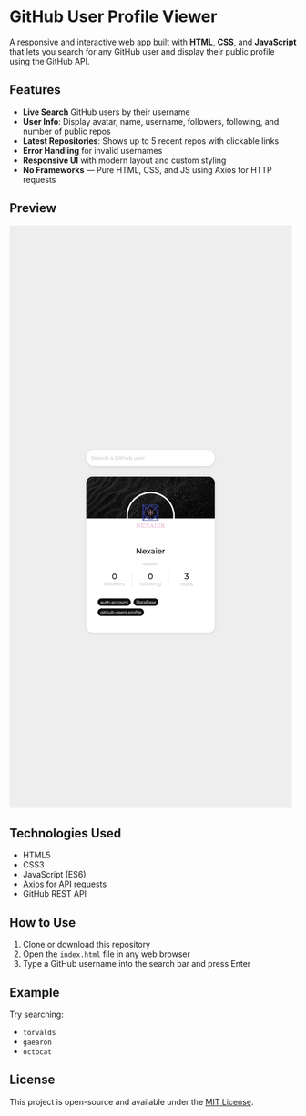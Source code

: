 # GitHub User Profile Viewer

A responsive and interactive web app built with **HTML**, **CSS**, and **JavaScript** that lets you search for any GitHub user and display their public profile using the GitHub API.

## Features

- **Live Search** GitHub users by their username
- **User Info**: Display avatar, name, username, followers, following, and number of public repos
- **Latest Repositories**: Shows up to 5 recent repos with clickable links
- **Error Handling** for invalid usernames
- **Responsive UI** with modern layout and custom styling
- **No Frameworks** — Pure HTML, CSS, and JS using Axios for HTTP requests

## Preview

![Preview Screenshot](https://raw.githubusercontent.com/nexaier/github-users-profile/refs/heads/main/Screenshot.png)

## Technologies Used

- HTML5
- CSS3
- JavaScript (ES6)
- [Axios](https://github.com/axios/axios) for API requests
- GitHub REST API

## How to Use

1. Clone or download this repository
2. Open the `index.html` file in any web browser
3. Type a GitHub username into the search bar and press Enter

## Example

Try searching:  
- `torvalds`  
- `gaearon`  
- `octocat`

## License

This project is open-source and available under the [MIT License](LICENSE).
